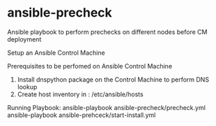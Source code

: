 # ansible-precheck
Ansible playbook to perform prechecks on different nodes before CM deployment

Setup an Ansible Control Machine

Prerequisites to be perfomed on Ansible Control Machine
1. Install dnspython package on the Control Machine to perform DNS lookup 
2. Create host inventory in : /etc/ansible/hosts

Running Playbook:
ansible-playbook ansible-precheck/precheck.yml
ansible-playbook ansible-prehceck/start-install.yml
